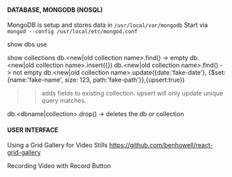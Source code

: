 #### DATABASE, MONGODB (NOSQL)
MongoDB is setup and stores data in `/usr/local/var/mongodb`
Start via `mongod --config /usr/local/etc/mongod.conf`

show dbs
use <dbname>

show collections
db.<new|old collection name>.find() -> empty
db.<new|old collection name>.insert({})
db.<new|old collection name>.find() -> not empty
db.<new|old collection name>.update({date:'fake-date'}, {$set: {name:'fake-name', size: 123, path:'fake-path'}},{upsert:true})
>> adds fields to existing collection. upsert will only update unique query matches.

db.<dbname|collection>.drop() -> deletes the db or collection


#### USER INTERFACE
Using a Grid Gallery for Video Stills
https://github.com/benhowell/react-grid-gallery

Recording Video with Record Button

####


